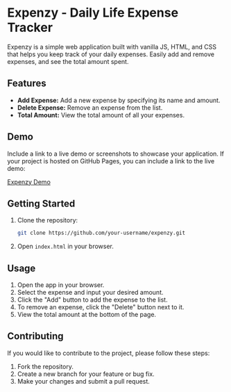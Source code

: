 # Expenzy - Daily Life Expense Tracker

Expenzy is a simple web application built with vanilla JS, HTML, and CSS that helps you keep track of your daily expenses. Easily add and remove expenses, and see the total amount spent.

## Features

- **Add Expense:** Add a new expense by specifying its name and amount.
- **Delete Expense:** Remove an expense from the list.
- **Total Amount:** View the total amount of all your expenses.

## Demo

Include a link to a live demo or screenshots to showcase your application. If your project is hosted on GitHub Pages, you can include a link to the live demo:

[Expenzy Demo]([https://prawnsea.github.io/expenzy](https://prawnsea.github.io/Expense-Tracker/))

## Getting Started

1. Clone the repository:

    ```bash
    git clone https://github.com/your-username/expenzy.git
    ```

2. Open `index.html` in your browser.

## Usage

1. Open the app in your browser.
2. Select the expense and input your desired amount.
3. Click the "Add" button to add the expense to the list.
4. To remove an expense, click the "Delete" button next to it.
5. View the total amount at the bottom of the page.

## Contributing

If you would like to contribute to the project, please follow these steps:

1. Fork the repository.
2. Create a new branch for your feature or bug fix.
3. Make your changes and submit a pull request.


